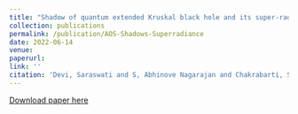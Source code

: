```yaml
---
title: "Shadow of quantum extended Kruskal black hole and its super-radiance property"
collection: publications
permalink: /publication/AOS-Shadows-Superradiance
date: 2022-06-14
venue: 
paperurl: 
link: ''
citation: 'Devi, Saraswati and S, Abhinove Nagarajan and Chakrabarti, Sayan and Majhi, Bibhas Ranjan &quot;Shadow of quantum extended Kruskal black hole and its super-radiance property&quot; doi:10.48550/arxiv.2105.11847'
---
```

[Download paper here](http://abhinovenagarajans.github.io/files/AOS-Shadows-Superradiance-2105.11847.pdf)